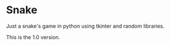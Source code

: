 # Snake
Just a snake's game in python using tkinter and random libraries. 

This is the 1.0 version.
